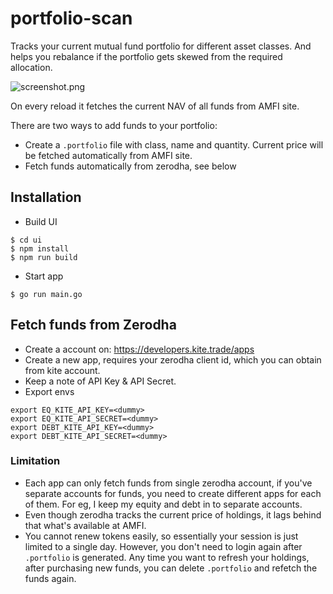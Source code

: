 # portfolio-scan

Tracks your current mutual fund portfolio for different asset classes. And helps you rebalance if the portfolio gets skewed from the required allocation.

![screenshot.png](:/docs/screenshot.png)

On every reload it fetches the current NAV of all funds from AMFI site. 

There are two ways to add funds to your portfolio:
- Create a `.portfolio` file with class, name and quantity. Current price will be fetched automatically from AMFI site. 
- Fetch funds automatically from zerodha, see below

## Installation

- Build UI
```
$ cd ui
$ npm install
$ npm run build
```

- Start app
```
$ go run main.go
```

## Fetch funds from Zerodha

- Create a account on: https://developers.kite.trade/apps
- Create a new app, requires your zerodha client id, which you can obtain from kite account. 
- Keep a note of API Key & API Secret. 
- Export envs
```
export EQ_KITE_API_KEY=<dummy>
export EQ_KITE_API_SECRET=<dummy>
export DEBT_KITE_API_KEY=<dummy>
export DEBT_KITE_API_SECRET=<dummy>
```

### Limitation

- Each app can only fetch funds from single zerodha account, if you've separate accounts for funds, you need to create different apps for each of them. For eg, I keep my equity and debt in to separate accounts. 
- Even though zerodha tracks the current price of holdings, it lags behind that what's available at AMFI. 
- You cannot renew tokens easily, so essentially your session is just limited to a single day. However, you don't need to login again after `.portfolio` is generated. Any time you want to refresh your holdings, after purchasing new funds, you can delete `.portfolio` and refetch the funds again. 
